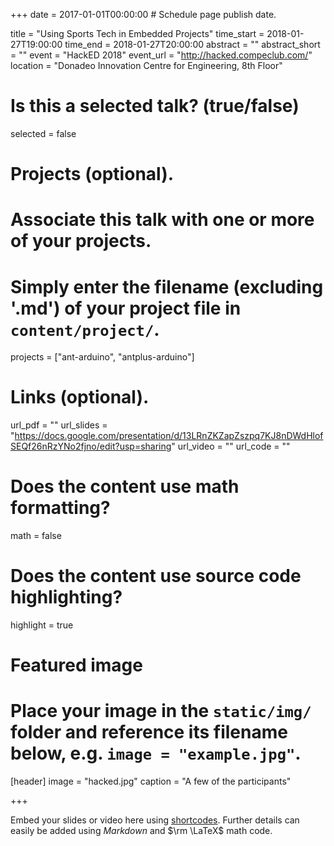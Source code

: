 +++
date = 2017-01-01T00:00:00  # Schedule page publish date.

title = "Using Sports Tech in Embedded Projects"
time_start = 2018-01-27T19:00:00
time_end = 2018-01-27T20:00:00
abstract = ""
abstract_short = ""
event = "HackED 2018"
event_url = "http://hacked.compeclub.com/"
location = "Donadeo Innovation Centre for Engineering, 8th Floor"

# Is this a selected talk? (true/false)
selected = false

# Projects (optional).
#   Associate this talk with one or more of your projects.
#   Simply enter the filename (excluding '.md') of your project file in `content/project/`.
projects = ["ant-arduino", "antplus-arduino"]

# Links (optional).
url_pdf = ""
url_slides = "https://docs.google.com/presentation/d/13LRnZKZapZszpq7KJ8nDWdHlofSEQf26nRzYNo2fjno/edit?usp=sharing"
url_video = ""
url_code = ""

# Does the content use math formatting?
math = false

# Does the content use source code highlighting?
highlight = true

# Featured image
# Place your image in the `static/img/` folder and reference its filename below, e.g. `image = "example.jpg"`.
[header]
image = "hacked.jpg"
caption = "A few of the participants"

+++

Embed your slides or video here using [shortcodes](https://sourcethemes.com/academic/post/writing-markdown-latex/). Further details can easily be added using *Markdown* and $\rm \LaTeX$ math code.
